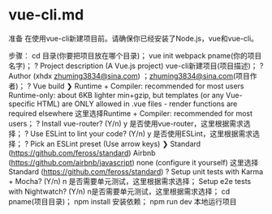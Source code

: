 # vue-cli.md

准备
在使用vue-cli新建项目前。请确保你已经安装了Node.js，vue和vue-cli。

步骤：
cd 目录(你要把项目放在哪个目录)；
vue init webpack pname(你的项目名字)；
? Project description (A Vue.js project) vue-cli新建项目(项目描述)；
? Author (xhdx <zhuming3834@sina.com>) ；zhuming3834@sina.com(项目作者)；
? Vue build
❯ Runtime + Compiler: recommended for most users
Runtime-only: about 6KB lighter min+gzip, but templates (or any Vue-specific HTML) are ONLY allowed in .vue files - render functions are required elsewhere
这里选择Runtime + Compiler: recommended for most users；
? Install vue-router? (Y/n) y 是否使用vue-router，这里根据需求选择；
? Use ESLint to lint your code? (Y/n) y 是否使用ESLint，这里根据需求选择；
? Pick an ESLint preset (Use arrow keys)
❯ Standard (https://github.com/feross/standard)
Airbnb (https://github.com/airbnb/javascript) none (configure it yourself) 这里选择Standard (https://github.com/feross/standard)
? Setup unit tests with Karma + Mocha? (Y/n) n 是否需要单元测试，这里根据需求选择；
Setup e2e tests with Nightwatch? (Y/n) n是否需要单元测试，这里根据需求选择；
cd pname(项目目录)；
npm install 安装依赖；
npm run dev 本地运行项目